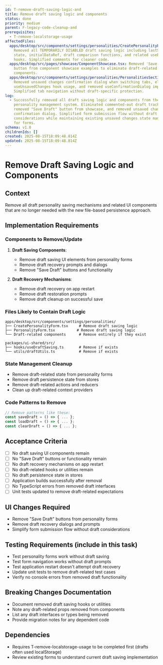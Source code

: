 ```yaml
---
id: T-remove-draft-saving-logic-and
title: Remove draft saving logic and components
status: done
priority: medium
parent: F-legacy-code-cleanup-and
prerequisites:
  - T-remove-localstorage-usage
affectedFiles:
  apps/desktop/src/components/settings/personalities/CreatePersonalityForm.tsx:
    Removed all TEMPORARILY DISABLED draft saving logic including lastSavedData
    state, initialDataRef, draft comparison functions, and related useEffect
    hooks. Simplified comments for cleaner code.
  apps/desktop/src/pages/showcase/ComponentShowcase.tsx: Removed 'Save Draft'
    button from component showcase examples to eliminate draft-related UI
    components.
  apps/desktop/src/components/settings/personalities/PersonalitiesSection.tsx:
    Removed unsaved changes confirmation dialog when switching tabs, eliminated
    useUnsavedChanges hook usage, and removed useConfirmationDialog import.
    Simplified tab navigation without draft-specific protection.
log:
  - Successfully removed all draft saving logic and components from the
    personality management system. Eliminated commented-out draft tracking code,
    removed "Save Draft" button from showcase, and removed unsaved changes
    confirmation dialog. Simplified form submission flow without draft
    considerations while maintaining existing unsaved changes state management
    for forms.
schema: v1.0
childrenIds: []
created: 2025-08-15T18:09:48.814Z
updated: 2025-08-15T18:09:48.814Z
---
```


# Remove Draft Saving Logic and Components

## Context

Remove all draft personality saving mechanisms and related UI components that are no longer needed with the new file-based persistence approach.

## Implementation Requirements

### Components to Remove/Update

1. **Draft Saving Components**:
   - Remove draft saving UI elements from personality forms
   - Remove draft recovery prompts and dialogs
   - Remove "Save Draft" buttons and functionality

2. **Draft Recovery Mechanisms**:
   - Remove draft recovery on app restart
   - Remove draft restoration prompts
   - Remove draft cleanup on successful save

### Files Likely to Contain Draft Logic

```
apps/desktop/src/components/settings/personalities/
├── CreatePersonalityForm.tsx     # Remove draft saving logic
├── PersonalityForm.tsx          # Remove draft saving logic
└── Draft-related components      # Remove entirely if they exist

packages/ui-shared/src/
├── hooks/useDraftSaving.ts       # Remove if exists
└── utils/draftUtils.ts           # Remove if exists
```

### State Management Cleanup

- Remove draft-related state from personality forms
- Remove draft persistence state from stores
- Remove draft-related actions and reducers
- Clean up draft-related context providers

### Code Patterns to Remove

```typescript
// Remove patterns like these:
const saveDraft = () => { ... };
const loadDraft = () => { ... };
const clearDraft = () => { ... };
```

## Acceptance Criteria

- [ ] No draft saving UI components remain
- [ ] No "Save Draft" buttons or functionality remain
- [ ] No draft recovery mechanisms on app restart
- [ ] No draft-related hooks or utilities remain
- [ ] No draft persistence state in stores
- [ ] Application builds successfully after removal
- [ ] No TypeScript errors from removed draft interfaces
- [ ] Unit tests updated to remove draft-related expectations

## UI Changes Required

- Remove "Save Draft" buttons from personality forms
- Remove draft recovery dialogs and prompts
- Simplify form submission flow without draft considerations

## Testing Requirements (include in this task)

- Test personality forms work without draft saving
- Test form navigation works without draft prompts
- Test application restart doesn't attempt draft recovery
- Update unit tests to remove draft-related test cases
- Verify no console errors from removed draft functionality

## Breaking Changes Documentation

- Document removed draft saving hooks or utilities
- Note any draft-related props removed from components
- List any draft interfaces or types being removed
- Provide migration notes for any dependent code

## Dependencies

- Requires T-remove-localstorage-usage to be completed first (drafts often used localStorage)
- Review existing forms to understand current draft saving implementation
